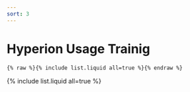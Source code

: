 ```yaml
---
sort: 3
---
```


# Hyperion Usage Trainig

```
{% raw %}{% include list.liquid all=true %}{% endraw %}
```

{% include list.liquid all=true %}
